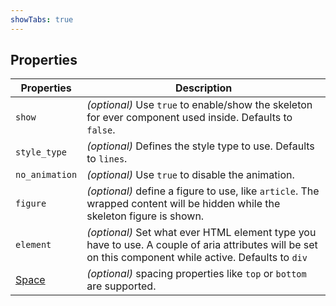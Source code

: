 ```yaml
---
showTabs: true
---
```


## Properties

| Properties                                  | Description                                                                                                                                             |
| ------------------------------------------- | ------------------------------------------------------------------------------------------------------------------------------------------------------- |
| `show`                                      | _(optional)_ Use `true` to enable/show the skeleton for ever component used inside. Defaults to `false`.                                                |
| `style_type`                                | _(optional)_ Defines the style type to use. Defaults to `lines`.                                                                                        |
| `no_animation`                              | _(optional)_ Use `true` to disable the animation.                                                                                                       |
| `figure`                                    | _(optional)_ define a figure to use, like `article`. The wrapped content will be hidden while the skeleton figure is shown.                             |
| `element`                                   | _(optional)_ Set what ever HTML element type you have to use. A couple of aria attributes will be set on this component while active. Defaults to `div` |
| [Space](/uilib/components/space/properties) | _(optional)_ spacing properties like `top` or `bottom` are supported.                                                                                   |
